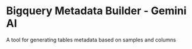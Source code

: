 # Bigquery Metadata Builder - Gemini AI
A tool for generating tables metadata based on samples and columns 
